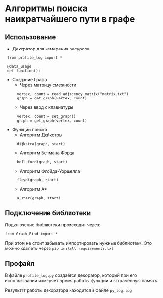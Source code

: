 # Алгоритмы поиска наикратчайшего пути в графе #

## Использование ##

- Декоратор для измерения ресурсов

```
 from profile_log import *
 
 @data_usage
 def function():
 ```

- Создание Графа
    - Через матрицу смежности
  ```
    vertex, count = read_adjacency_matrix("matrix.txt")
    graph = get_graph(vertex, count)
  ```
    - Через ввод с клавиатуры
  ```
    vertex, count = set_graph()
    graph = get_graph(vertex, count)
  ```
- Функции поиска
    - Алгоритм Дейкстры
  ```
    dijkstra(graph, start)
  ```
    - Алгоритм Белмана Форда
  ```
    bell_ford(graph, start)
  ```
    - Алгоритм Флойда-Уоршелла
  ```
    floyd(graph, start)
  ```
    - Алгоритм А*
  ```
    a_star(graph, start)
  ```

## Подключение библиотеки ##

Подключение библиотеки происходит через:

```
from Graph_Find import *
```

При этом не стоит забывать импортировать нужные библиотеки. Это можно сделать через ``pip install requirements.txt``

## Профайл ##

В файле `profile_log.py` создаётся декоратор, который при его использовании измеряет время работы функции и затраченную
память.

Результат работы декоратора находится в файле `py_log.log`

